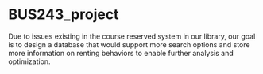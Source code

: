 # BUS243_project
Due to issues existing in the course reserved system in our library, our goal is to design a database that would support 
more search options and store more information on renting behaviors to enable further analysis and optimization.

